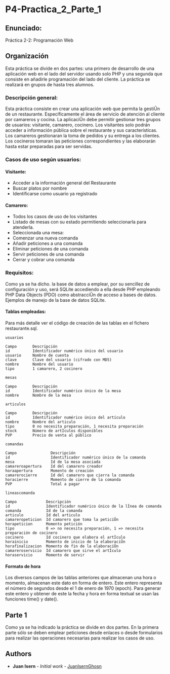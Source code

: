 # P4-Practica_2_Parte_1

## Enunciado:

Práctica 2-2: Programación Web

## Organización

Esta práctica se divide en dos partes: una primero de desarrollo de una aplicación web en el lado del servidor usando solo PHP y una segunda que consiste en añadirle programación del lado del cliente. La práctica se realizará en grupos de hasta tres alumnos.

### Descripción general:

Esta práctica consiste en crear una aplicación web que permita la gestiÛn de un restaurante. Específicamente el área de servicio de atención al cliente por camareros y cocina. La aplicaciÛn debe permitir gestionar tres grupos de usuarios: visitante, camarero, cocinero. Los visitantes solo podrán acceder a información pública sobre el restaurante y sus características. Los camareros gestionaran la toma de pedidos y su entrega a los clientes. Los cocineros tomaran las peticiones correspondientes y las elaborarán hasta estar preparadas para ser servidas.

### Casos de uso según usuarios:

#### Visitante:
* Acceder a la información general del Restaurante
* Buscar platos por nombre
* Identificarse como usuario ya registrado

#### Camarero:
* Todos los casos de uso de los visitantes
* Listado de mesas con su estado permitiendo seleccionarla para atenderla.
* Seleccionada una mesa:
* Comenzar una nueva comanda
* Añadir peticiones a una comanda
* Eliminar peticiones de una comanda
* Servir peticiones de una comanda
* Cerrar y cobrar una comanda

### Requisitos:

Como ya se ha dicho. la base de datos a emplear, por su sencillez de configuración y uso, será SQLite accediendo a ella desde PHP empleando PHP Data Objects (PDO) como abstracciÛn de acceso a bases de datos. Ejemplos de manejo de la base de datos SQLite.

#### Tablas empleadas:

Para más detalle ver el código de creación de las tablas en el fichero restaurante.sql. 

```
usuarios

Campo       Descripción
id          Identificador numérico único del usuario
usuario     Nombre de cuenta
clave       Clave del usuario (cifrado con MD5)
nombre      Nombre del usuario
tipo        1 camarero, 2 cocinero

mesas

Campo       Descripción
id          Identificador numérico único de la mesa
nombre      Nombre de la mesa

articulos

Campo       Descripción
id          Identificador numérico único del artículo
nombre      Nombre del articulo
tipo        0 no necesita preparación, 1 necesita preparación
stock       Número de artÌculos disponibles
PVP         Precio de venta al público
 
comandas

Campo               Descripción
id                  Identificador numérico único de la comanda
mesa                Id de la mesa asociada
camareroapertura    Id del camarero creador
horaapertura        Momento de creación 
camarerocierre      Id del camarero que cierra la comanda
horacierre          Momento de cierre de la comanda 
PVP                 Total a pagar

lineascomanda

Campo             Descripción
id                Identificador numérico único de la lÌnea de comanda
comanda           Id de la comanda
articulo          Id del articulo
camareropeticion  Id camarero que toma la peticiÛn 
horapeticion      Momento petición
tipo              0 => no necesita preparación, 1 => necesita preparación de cocinero
cocinero          Id cocinero que elabora el artÌculo
horainicio        Momento de inicio de la elaboraciÛn
horafinalizacion  Momento de fin de la elaboraciÛn 
camareroservicio  Id camarero que sirve el artÌculo
horaservicio      Momento de servir
```

#### Formato de hora

Los diversos campos de las tablas anteriores que almacenan una hora o momento, almacenan este dato en forma de entero. Este entero representa el número de segundos desde el 1 de enero de 1970 (epoch). Para generar este entero y obtener de este la fecha y hora en forma textual se usan las funciones time() y date().

## Parte 1

Como ya se ha indicado la práctica se divide en dos partes. En la primera parte sólo se deben emplear peticiones desde enlaces o desde formularios para realizar las operaciones necesarias para realizar los casos de uso.

## Authors
* **Juan Isern** - *Initial work* - [JuanIsernGhosn](https://github.com/JuanIsernGhosn/)
